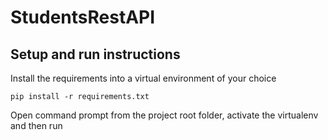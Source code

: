 # StudentsRestAPI


## Setup and run instructions
Install the requirements into a virtual environment of your choice

    pip install -r requirements.txt
    
Open command prompt from the project root folder, activate the virtualenv and then run
